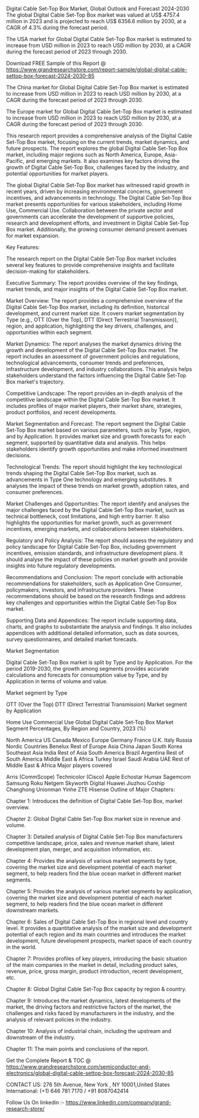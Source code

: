Digital Cable Set-Top Box Market, Global Outlook and Forecast 2024-2030
The global Digital Cable Set-Top Box market was valued at US$ 4757.4 million in 2023 and is projected to reach US$ 6356.6 million by 2030, at a CAGR of 4.3% during the forecast period.

The USA market for Global Digital Cable Set-Top Box market is estimated to increase from USD million in 2023 to reach USD million by 2030, at a CAGR during the forecast period of 2023 through 2030.

Download FREE Sample of this Report @ https://www.grandresearchstore.com/report-sample/global-digital-cable-settop-box-forecast-2024-2030-85

The China market for Global Digital Cable Set-Top Box market is estimated to increase from USD million in 2023 to reach USD million by 2030, at a CAGR during the forecast period of 2023 through 2030.

The Europe market for Global Digital Cable Set-Top Box market is estimated to increase from USD million in 2023 to reach USD million by 2030, at a CAGR during the forecast period of 2023 through 2030.

This research report provides a comprehensive analysis of the Digital Cable Set-Top Box market, focusing on the current trends, market dynamics, and future prospects. The report explores the global Digital Cable Set-Top Box market, including major regions such as North America, Europe, Asia-Pacific, and emerging markets. It also examines key factors driving the growth of Digital Cable Set-Top Box, challenges faced by the industry, and potential opportunities for market players.

The global Digital Cable Set-Top Box market has witnessed rapid growth in recent years, driven by increasing environmental concerns, government incentives, and advancements in technology. The Digital Cable Set-Top Box market presents opportunities for various stakeholders, including Home Use, Commercial Use. Collaboration between the private sector and governments can accelerate the development of supportive policies, research and development efforts, and investment in Digital Cable Set-Top Box market. Additionally, the growing consumer demand present avenues for market expansion.

Key Features:

The research report on the Digital Cable Set-Top Box market includes several key features to provide comprehensive insights and facilitate decision-making for stakeholders.

Executive Summary: The report provides overview of the key findings, market trends, and major insights of the Digital Cable Set-Top Box market.

Market Overview: The report provides a comprehensive overview of the Digital Cable Set-Top Box market, including its definition, historical development, and current market size. It covers market segmentation by Type (e.g., OTT (Over the Top), DTT (Direct Terrestrial Transmission)), region, and application, highlighting the key drivers, challenges, and opportunities within each segment.

Market Dynamics: The report analyses the market dynamics driving the growth and development of the Digital Cable Set-Top Box market. The report includes an assessment of government policies and regulations, technological advancements, consumer trends and preferences, infrastructure development, and industry collaborations. This analysis helps stakeholders understand the factors influencing the Digital Cable Set-Top Box market's trajectory.

Competitive Landscape: The report provides an in-depth analysis of the competitive landscape within the Digital Cable Set-Top Box market. It includes profiles of major market players, their market share, strategies, product portfolios, and recent developments.

Market Segmentation and Forecast: The report segment the Digital Cable Set-Top Box market based on various parameters, such as by Type, region, and by Application. It provides market size and growth forecasts for each segment, supported by quantitative data and analysis. This helps stakeholders identify growth opportunities and make informed investment decisions.

Technological Trends: The report should highlight the key technological trends shaping the Digital Cable Set-Top Box market, such as advancements in Type One technology and emerging substitutes. It analyses the impact of these trends on market growth, adoption rates, and consumer preferences.

Market Challenges and Opportunities: The report identify and analyses the major challenges faced by the Digital Cable Set-Top Box market, such as technical bottleneck, cost limitations, and high entry barrier. It also highlights the opportunities for market growth, such as government incentives, emerging markets, and collaborations between stakeholders.

Regulatory and Policy Analysis: The report should assess the regulatory and policy landscape for Digital Cable Set-Top Box, including government incentives, emission standards, and infrastructure development plans. It should analyse the impact of these policies on market growth and provide insights into future regulatory developments.

Recommendations and Conclusion: The report conclude with actionable recommendations for stakeholders, such as Application One Consumer, policymakers, investors, and infrastructure providers. These recommendations should be based on the research findings and address key challenges and opportunities within the Digital Cable Set-Top Box market.

Supporting Data and Appendices: The report include supporting data, charts, and graphs to substantiate the analysis and findings. It also includes appendices with additional detailed information, such as data sources, survey questionnaires, and detailed market forecasts.

Market Segmentation

Digital Cable Set-Top Box market is split by Type and by Application. For the period 2019-2030, the growth among segments provides accurate calculations and forecasts for consumption value by Type, and by Application in terms of volume and value.

Market segment by Type

OTT (Over the Top)
DTT (Direct Terrestrial Transmission)
Market segment by Application

Home Use
Commercial Use
Global Digital Cable Set-Top Box Market Segment Percentages, By Region and Country, 2023 (%)

North America
US
Canada
Mexico
Europe
Germany
France
U.K.
Italy
Russia
Nordic Countries
Benelux
Rest of Europe
Asia
China
Japan
South Korea
Southeast Asia
India
Rest of Asia
South America
Brazil
Argentina
Rest of South America
Middle East & Africa
Turkey
Israel
Saudi Arabia
UAE
Rest of Middle East & Africa
Major players covered

Arris (CommScope)
Technicolor (Cisco)
Apple
Echostar
Humax
Sagemcom
Samsung
Roku
Netgem
Skyworth Digital
Huawei
Jiuzhou
Coship
Changhong
Unionman
Yinhe
ZTE
Hisense
Outline of Major Chapters:

Chapter 1: Introduces the definition of Digital Cable Set-Top Box, market overview.

Chapter 2: Global Digital Cable Set-Top Box market size in revenue and volume.

Chapter 3: Detailed analysis of Digital Cable Set-Top Box manufacturers competitive landscape, price, sales and revenue market share, latest development plan, merger, and acquisition information, etc.

Chapter 4: Provides the analysis of various market segments by type, covering the market size and development potential of each market segment, to help readers find the blue ocean market in different market segments.

Chapter 5: Provides the analysis of various market segments by application, covering the market size and development potential of each market segment, to help readers find the blue ocean market in different downstream markets.

Chapter 6: Sales of Digital Cable Set-Top Box in regional level and country level. It provides a quantitative analysis of the market size and development potential of each region and its main countries and introduces the market development, future development prospects, market space of each country in the world.

Chapter 7: Provides profiles of key players, introducing the basic situation of the main companies in the market in detail, including product sales, revenue, price, gross margin, product introduction, recent development, etc.

Chapter 8: Global Digital Cable Set-Top Box capacity by region & country.

Chapter 9: Introduces the market dynamics, latest developments of the market, the driving factors and restrictive factors of the market, the challenges and risks faced by manufacturers in the industry, and the analysis of relevant policies in the industry.

Chapter 10: Analysis of industrial chain, including the upstream and downstream of the industry.

Chapter 11: The main points and conclusions of the report.

Get the Complete Report & TOC @ https://www.grandresearchstore.com/semiconductor-and-electronics/global-digital-cable-settop-box-forecast-2024-2030-85

CONTACT US:
276 5th Avenue, New York , NY 10001,United States
International: (+1) 646 781 7170 / +91 8087042414

Follow Us On linkedin :- https://www.linkedin.com/company/grand-research-store/

